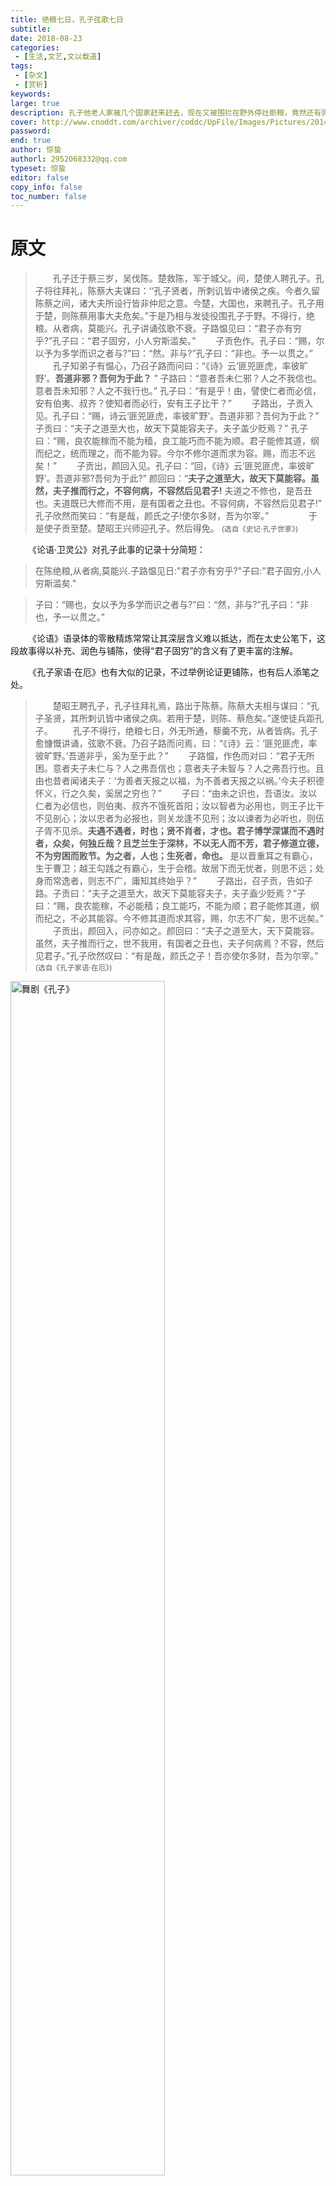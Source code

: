 ```yaml
---
title: 绝粮七日，孔子弦歌七日
subtitle: 
date: 2018-08-23
categories: 
 - [生活,文艺,文以载道]
tags: 
 - [杂文]
 - [赏析]
keywords: 
large: true
description: 孔子他老人家被几个国家赶来赶去，现在又被围拦在野外停灶断粮，竟然还有弹琴讲课的雅兴，是不是有点不知羞耻啊？
cover: http://www.cnoddt.com/archiver/coddc/UpFile/Images/Pictures/201409301410567759108.JPG
password: 
end: true
author: 惊蛰
authorl: 2952068332@qq.com
typeset: 惊蛰
editor: false
copy_info: false
toc_number: false
---
```

<meta name="referrer" content="no-referrer"/>

# 原文

>   孔子迁于蔡三岁，吴伐陈。楚救陈，军于城父。<!-- 闻孔子在陈蔡之 -->间，楚使人聘孔子。孔子将往拜礼，陈蔡大夫谋曰：‘‘孔子贤者，所刺讥皆中诸侯之疾。今者久留陈蔡之间，诸大夫所设行皆非仲尼之意。今楚，大国也，来聘孔子。孔子用于楚，则陈蔡用事大夫危矣。”于是乃相与发徒役围孔子于野。不得行，绝粮。从者病，莫能兴。孔子讲诵弦歌不衰。子路愠见曰：“君子亦有穷乎?”孔子曰：“君子固穷，小人穷斯滥矣。”
>   子贡色作。孔子曰：“赐，尔以予为多学而识之者与?”曰：“然。非与?”孔子曰：“非也。予一以贯之。”
>   孔子知弟子有愠心，乃召子路而问曰：“《诗》云‘匪兕匪虎，率彼旷野’。**吾道非邪？吾何为于此？** ”  子路曰：“意者吾未仁邪？人之不我信也。意者吾未知邪？人之不我行也。”  孔子曰：“有是乎！由，譬使仁者而必信，安有伯夷、叔齐？使知者而必行，安有王子比干？”
>   子路出，子贡入见。孔子曰：“赐，诗云‘匪兕匪虎，率彼旷野’。吾道非邪？吾何为于此？”  子贡曰：“夫子之道至大也，故天下莫能容夫子。夫子盖少贬焉？”  孔子曰：“赐，良农能稼而不能为穑，良工能巧而不能为顺。君子能修其道，纲而纪之，统而理之，而不能为容。今尔不修尔道而求为容。赐，而志不远矣！”
>   子贡出，颜回入见。孔子曰：“回，《诗》云‘匪兕匪虎，率彼旷野’。吾道非邪?吾何为于此?”  颜回曰：“**夫子之道至大，故天下莫能容。虽然，夫子推而行之，不容何病，不容然后见君子!** 夫道之不修也，是吾丑也。夫道既已大修而不用，是有国者之丑也。不容何病，不容然后见君子!”   孔子欣然而笑曰：“有是哉，颜氏之子!使尔多财，吾为尔宰。”
>   
>   于是使子贡至楚。楚昭王兴师迎孔子。然后得免。
> <small>(选自《史记·孔子世家》)</small>

  《论语·卫灵公》对孔子此事的记录十分简短：

> 在陈绝粮,从者病,莫能兴.子路愠见日:"君子亦有穷乎?"子曰:"君子固穷,小人穷斯滥矣."

> 子曰：“赐也，女以予为多学而识之者与?”曰：“然，非与?”孔子曰：“非也，予一以贯之。”

  《论语》语录体的零散精炼常常让其深层含义难以抵达，而在太史公笔下，这段故事得以补充、润色与铺陈，使得“君子固穷”的含义有了更丰富的注解。

  《孔子家语·在厄》也有大似的记录，不过举例论证更铺陈，也有后人添笔之处。

>   楚昭王聘孔子，孔子往拜礼焉，路出于陈蔡。陈蔡大夫相与谋曰：“孔子圣贤，其所刺讥皆中诸侯之病。若用于楚，则陈、蔡危矣。”遂使徒兵距孔子。
>   孔子不得行，绝粮七日，外无所通，藜羹不充，从者皆病。孔子愈慷慨讲诵，弦歌不衰。乃召子路而问焉，曰：“《诗》云：‘匪兕匪虎，率彼旷野。’吾道非乎，奚为至于此？”
>   子路愠，作色而对曰：“君子无所困。意者夫子未仁与？人之弗吾信也；意者夫子未智与？人之弗吾行也。且由也昔者闻诸夫子：‘为善者天报之以福，为不善者天报之以祸。’今夫子积德怀义，行之久矣，奚居之穷也？”
>   子曰：“由未之识也，吾语汝。汝以仁者为必信也，则伯夷、叔齐不饿死首阳；汝以智者为必用也，则王子比干不见剖心；汝以忠者为必报也，则关龙逢不见刑；汝以谏者为必听也，则伍子胥不见杀。**夫遇不遇者，时也；贤不肖者，才也。君子博学深谋而不遇时者，众矣，何独丘哉？且芝兰生于深林，不以无人而不芳，君子修道立德，不为穷困而败节。为之者，人也；生死者，命也。** 是以晋重耳之有霸心，生于曹卫；越王勾践之有霸心，生于会稽。故居下而无忧者，则思不远；处身而常逸者，则志不广，庸知其终始乎？”
>   子路出，召子贡，告如子路。子贡曰：“夫子之道至大，故天下莫能容夫子，夫子盍少贬焉？”子曰：“赐，良农能稼，不必能穑；良工能巧，不能为顺；君子能修其道，纲而纪之，不必其能容。今不修其道而求其容，赐，尔志不广矣，思不远矣。”
>   子贡出，颜回入，问亦如之。颜回曰：“夫子之道至大，天下莫能容。虽然，夫子推而行之，世不我用，有国者之丑也，夫子何病焉？不容，然后见君子。”孔子欣然叹曰：“有是哉，颜氏之子！吾亦使尔多财，吾为尔宰。”
> <small>(选自《孔子家语·在厄》)</small>

<img src="http://www.cnoddt.com/archiver/coddc/UpFile/Images/Pictures/2014092917371797538113.JPG" width="70%" alt="舞剧《孔子》">

  孔子的问与弟子的答一直珍藏在我的记录本里。是混沌低迷中的焰火，甚至是促使我决定奔赴纯粹理想主义的萤光。今天看到[鸿木君《吾道非邪？吾何为于此？—— 孔子三问三答中的哲学意义》](https://zhuanlan.zhihu.com/p/32796226)，又勾起了我初读此段时的触动，也不免对照当下重新审视对价值观的理解与选择，温故有新，慨叹经典的耐读，整理如下。

---

# 困于陈蔡

&emsp;&emsp;[《史记·孔子世家》](http://www.360doc.cn/mip/357872834.html?ivk_sa=1024320u)记载，孔子欲应楚国之聘，却被陈蔡的大夫围困断粮于野，从者颓靡不起，孔子却继续讲课抚琴。  
&emsp;&emsp;子路愤恨于所见：“君子也会落魄至此吗？”孔子便说出了那句名言：“君子固然有穷困的时候（理解2：君子在穷困中仍有所坚持）；小人（普通人）陷入绝境，也会无所不为，没了底线。”  
&emsp;&emsp;子贡怒而变色，孔子就说：“赐，你觉得我是个因为博学而强识的人吗？”子贡说：“对啊。难道不是吗？”孔子说：“不是的。我只是用一个思想通贯所有学说。”

&emsp;&emsp;弟子们是愠于陈蔡大夫，是“忧心悄悄，愠于群小”吗？回历[孔子的生涯](http://www.yanchengdj.com/renwu/147.html)^[鲁定公十四年，孔子带领弟子离开鲁国来到卫国，卫灵公开始非常尊重孔子，给以鲁国俸禄，但并没有具体官职，没让他参与政事。  
  孔子在卫国住了约10个月，因有人在卫灵公面前进谗言，卫灵公对孔子起了疑心，派人公开监视孔子的行动，因此孔子带弟子离开卫国，打算去陈国。  
  孔子路过匡城时，因误会被人围困了5日，逃离匡城，到了蒲地，又碰上卫国贵族公叔氏发动叛乱，再次被围。逃脱后，孔子又返回了卫国，卫灵公听说孔子师徒从蒲地返回，非常高兴，亲自出城迎接。此后孔子几次离开卫国，又几次回到卫国，这一方面是由于卫灵公对孔子时好时坏，另一方面是孔子离开卫国后，没有去处，只好又返回卫国。  
  （这段卫国经历真是忍俊不禁。孔子可以说是有事业洁癖，栖栖遑遑、奔波颠沛，一直在求一个信用他、能实现他的政治理想的国君，果然是不适合做官场老油条的理想主义者。）]，孔子的政途已经碰壁了二十几年，留居陈蔡时已将近六十，又在往楚路途中绝粮七日，在备受现实打击的情况下，弟子们狼狈地看着夫子居然还有心思讲诵弦歌，其实已经有人对跟随修习孔子之道有动摇了，这里的积郁难平是冲孔子而来。对比子路、子贡、颜回三人前后的言行，可以看出这次困境促生了对道心的发问。  

<img src="https://i0.hdslb.com/bfs/article/6a24159fccf7dde85c3507b02835b847ba05300b.jpg" width="70%">^[图片来自[舞图文化-舞剧《孔子》胡阳&余瑜](https://www.wutu.cn/html/juzhao/180.html)]

&emsp;&emsp;一开始，子路直率地质问“君子亦有穷乎”，孔子的回答只是对比了君子小人，仿佛是说“至少我们不做小人”，大有宽慰安抚之意。与子贡的对话更像是转移注意力，回到授课传道的日常。然而孔子为什么不正面回答子路之问呢？联系下文，他或许依然在为传道解惑、启发弟子而铺垫。不过，还是顺着原文脉络来细细解读。

# 君子固穷

&emsp;&emsp;知道了困于陈蔡的背景后，首先看孔子的回答“君子固穷,小人穷斯滥矣”，这应该是最耳熟的一句。上文翻译了句意，结合子路的性格，我想孔子说出这句话应该有规劝子路之意：即使穷途至此，子路也不要超越君子的底线去做挥剑伤人之类的事。

&emsp;&emsp;其中关于“穷”的定义，还有一段描述十分精妙：

> &emsp;&emsp;孔子穷于陈蔡之间，七日不火食，藜羹不糁，颜色甚惫，而弦歌于室。颜回择菜。子路子贡相与言曰：“夫子再逐于鲁，削迹于卫，伐树于宋，穷于商周，围于陈蔡，杀夫子者无罪，藉夫子者无禁。弦歌鼓琴，未尝绝音，君子之无耻也若此乎？”
> &emsp;&emsp;颜回无以应，入告孔子。孔子推琴喟然而叹曰：“由与赐，细人也。召而来，吾语之。”子路子贡入。子路曰：“如此者可谓穷矣！”孔子曰：“是何言也！**君子通于道之谓通，穷于道之谓穷。** 今丘抱仁义之道以遭乱世之患，其何穷之为！故内省而不穷于道，临难而不失其德，天寒既至，霜雪既降，吾是以知松柏之茂也。陈蔡之隘，于丘其幸乎！”孔子削然反琴而弦歌，子路扢然执干而舞。子贡曰：“吾不知天之高也，地之下也。”
> &emsp;&emsp;**古之得道者，穷亦乐，通亦乐。所乐非穷通也，道德于此，则穷通为寒暑风雨之序矣。** 故许由娱于颍阳，而共伯得乎共首。
> <small>(选自《庄子·让王》)</small>

&emsp;&emsp;“穷”有两种，“君子固穷,小人穷斯滥矣”里的“穷”是指环境困厄，然而孔子说真正的“穷”是不通达于道，是精神上的不完满。琵琶女一身高艺却无根可扎，「夜深忽梦少年事，梦啼妆泪红阑干」，青衫湿的是沦落飘零时不我济；阮籍徘徊歧路不得解脱^[深入理解见[如何看待阮籍的穷途之哭？－词语破碎处《面向绝望的抗战——价值现象学视角下的阮籍与鲁迅》](https://www.zhihu.com/question/45792513/answer/1535407585)]，「时率意独驾，不由径路，车迹所穷，辄恸哭而反」，在政途的漩涡深处与人生的穷途末路，只有独自驾车飞奔到无路时才放声痛哭。这种在人生的天昏地暗中途穷而哭的悲怮是绝望之哭，是理想事业乃至人生信仰的囚困之境。

&emsp;&emsp;“如今我信守仁义之道而遭逢乱世带来的祸患，怎么能说成是走投无路！所以说反躬自省无愧于道，面临危难不丧德行，严寒到来，霜雪降临，我这才真正看到了松柏仍是那么郁郁葱葱。”^[参考[《庄子·杂篇·让王》译文](https://so.gushiwen.cn/guwen/bookv_46653FD803893E4F026D2A69AC9D4787.aspx)]  
&emsp;&emsp;在庄子笔下，孔子这个故事更加烂漫，得道之人心境长青，环境的困厄与通达只是像寒暑风雨那样规律运转，只要在道中自得其乐便无所谓穷通。“固穷”不仅是“途穷”而坚守，更是松柏一般旷达无畏的胸襟。孔子的一番话让子路都兴奋得执戈起舞，让子贡自叹见识浅薄，我们也终于知道“君子固穷”是何以难得的人生境界。

<img src="http://www.chncpa.org/ycxm/201811/W020181113671118464501.jpg" width="70%" alt="舞剧《孔子》">

# 一以贯之

&emsp;&emsp;从孔子与子路的对话继续走，这里与子贡的问答在学习层面很有普适性和启发性，“**一以贯之**”可谓是四字箴言，[历代注疏儒辩都对它作了一番道理讲解](https://baijiahao.baidu.com/s?id=1668627793621607554&wfr=spider&for=pc)。  
&emsp;&emsp;“一”是本心、本质、道理，一种形而上的统理；“贯”即穿，如以绳穿物，融会贯通之意；“之”指知识学问、事物道理、具体学科。“一以贯之”在《论语》中也有出现，是孔子对曾子说的「吾道一以贯之」，不过曾子解释说「夫子之道，忠恕而已矣」，是说孔子的仁学思想归纳于忠恕之道，可见太史公所写的“一以贯之”怕是移花接木之意了。  
&emsp;&emsp;邢疏、皇疏、论语或问、孔广森《经学卮言》、顾炎武《日知录》都认为孔子是在揭示「天下之理殊涂而同归，大人之学举本以该末」的道理，孔子不是学得多才知得多，而是「**执一理以贯通所闻，推此而求彼，得新而证故，必如是，然后学可多也。若一一识之，则其识既难，其忘亦易，非所以为多学之道矣**」。同时朱子语类也强调不要断章取义，并非是否定“多学”而只用“一贯”，「若非多学，则又无物可贯」，有个**多学**的前提才有融会贯通的精髓。
&emsp;&emsp;《学龠·本论语论孔学》中总结了对“一以贯之”的全面理解：「「多学而识」，此乃古今学问通法，未可遽以为讥。**惟若漫无统纪，专骛多学，则诚有如孔氏之所戒者。而循孔氏之言，则其学亦每易陷于偏至，仍非孔门「一贯」之真旨。必当学思并进，交互为功；既非仅俟积久，一旦自有豁然之境；亦非先守一贯，奉以为多学之方也。若必先守此一贯，则孔子已明戒夫学者，谓「终日不食，终夜不寝，以思，无益，不如学」矣**。故非经「多学」，则何来有此一贯」？」

> 又按：李中孚《反身录》，谓：「博以养心，犹饮食以养身。多饮多食，物而不化，养身者反有以害身。**多闻多识，物而不化，养心者反有以害心。饮食能化，愈多愈好。博识能化，愈博愈妙。** 盖并包无遗，方有以贯。苟所论弗博，虽欲贯而无由贯。刘文靖谓邱丈庄博而寡要，尝言「邱仲深虽有散钱，惜无钱绳贯钱。文庄闻而笑曰：「刘子贤虽有钱绳，却无散钱可贯。」斯言固戏，切中学人徒博而不约，及空疎而不博之通弊。」
> 今按：钱绳贯钱，向来用以喻孔门之一贯。然散钱无绳。一钱尚有一钱之用；仅无绳贯串，则多钱不易藏，易致散失耳。若并无一钱，而空有贯钱之绳，此绳将绝无用处。
> 抑且譬喻之辞，终有未尽切者。当知若手中无钱，将遍天下觅不到此贯钱之绳。
> <small>(摘自《学龠》)</small>

&emsp;&emsp;学思并进，交互为功，“钱以绳贯”，大概是对“一以贯之”的最简脚注了罢。

---

&emsp;&emsp;不过，孔子为什么突然对子贡问起“尔以予为多学而识之者与”呢？子贡第一反应当然是肯定这种学习方法，但也感觉老师这么问就是想抛出否定，所以疑惑道“不是吗”。而孔子接着话头说“予一以贯之”，我们已经知道“一”是一种恒久广泛适用的统理，那孔子究竟意指哪种统理？  
&emsp;&emsp;从这个话题出发，我想孔子是想表达“我不是只教本领学识，我真正想教的是一种溯本求原、通贯前后的思想精神”，子贡要视野更高远才会有根本性的见解，才能看明道的本质啊。  
&emsp;&emsp;但是，这个解读虽然切合对学习教育的讨论的结论，却还是显得与整个故事脱离。  
&emsp;&emsp;那么从文段主题的角度来看，孔子大概是想说，我被排挤、处于困境，并不是在于我懂得许多道理（却还是过不好这一生）这样的解释，而是在于我的择善固执（所以会触及他人的既得利益）。不过，一句话怎么能让弟子深刻明白他的苦心呢？所以还要进行深度访谈。

---

&emsp;&emsp;再往下看，孔子准备真正辅导开解弟子了。绝境之中，弟子都为孔子的大道不为政客尊重、君子反而受难而忿忿不平，以至有迷茫动摇的精神危机，孔子便一一谈心，让弟子说出对所行之道的理解与信念。

# 吾道非邪？

&emsp;&emsp;孔子分别召见了子路、子贡和颜回，问了相同的问题：“《诗》云‘匪兕匪虎，率彼旷野’。**吾道非邪？吾何为于此？**”  是啊，我们不是走兽，为什么要在旷野中奔波受苦？我们的道错了吗？我们怎么就沦落到这种境地？  
&emsp;&emsp;从齐臣加害而齐景公不相救，到与鲁臣结梁，再到卫灵公信谗监视、宋司马扬言加害，如今楚国有意纳贤还要受陈蔡大夫的忌惮，孔子的仁政理想一直无处实行，反而一直风餐露宿、饱受冷眼，究竟是哪里出了问题？孔子的设问看似是对所行之道的怀疑，实则是说出弟子内心所患，体察弟子所想，化解弟子所困。三位弟子的答卷正代表了逆境之中反思的道路所向，可以窥见其品性所好和境界所在，甚至能代表某类人的行道走向。

## 吾未仁邪？吾未知邪？

&emsp;&emsp;子路说：“也许是我们自己还没达到‘仁’，别人才不信我们；自己不够‘知’，别人才不实行我们的道。”  
&emsp;&emsp;子路性刚直好勇武，其言虽切合孔子「射有似乎君子,失诸正鹄，反求诸其身」的中庸之道（即孟子所言「行有不得反求诸己」），可潜台词是“我们的道错了”，是对道心本我的怀疑，没有真正理解、笃信所行之道——  
&emsp;&emsp;孔子反问道：“真的是这样吗？仲由，如果仁者必定被信任，那怎么会有伯夷、叔齐饿死于首阳山？如果知者的道一定能被实行，那怎么会有王子比干被剖心？”

&emsp;&emsp;孔子认为，自身不是根本原因，他列举“仁/知者不遇”的悲剧，正是指出了“君子不容”的无可奈何。《论语·宪问》里孔子说「道之将行也与，命也；道之将废也与，命也」，遇与不遇是时运天命，即使“身正不怕影斜”，也未必行路顺达，反而可能因冲撞他人而招小人嫉恨甚至诬陷。而这在礼崩乐坏、动荡变革的春秋早期尤为突出——虽有各国招贤纳士，利势所趋却是富国强兵、改革变法，孔子之道的仁爱从容与“复古周礼”在跃跃欲试、相斗求存的诸侯之中也难免显得不合时宜。  
&emsp;&emsp;君子自当坚守其道，可若挫折打击不断，长此以往，亲近之人如何看待？据《战国策》记载「夫以曾参之贤与母之信也，而三人疑之，则慈母不能信也」，三人一前一后地控告“曾参杀人！”会使曾母误信而逃祸；孔子落魄多年，颠簸疲惫，在郑国与弟子走散时“若[丧家之狗](https://rufodao.qq.com/a/20141128/015198.htm)”，心酸之态又如何不使亲近之人对他的道有所微词。如此，倒可以理解孔子为什么说「人不知而不愠，不亦君子乎」了。被认识、理解、认可或拥护本来就是难以求全的事，以至于被猜忌中伤而不羞愤争辩、被质疑批判而不伤心动摇都显得是君子了。

<img src="https://new.shuge.org/wp-content/uploads/2021/01/si_shu_bai_wen22.jpg" alt="《四书白文》">

&emsp;&emsp;然而外在的时局人心难以（更多时候是不能）控制更改，并不代表内在的自我主体不能控制，孔子之言，是告诉因行道受阻而产生自我怀疑的人，你是对的，你的道不取决于外界。《荀子·天论》也指出「君子敬其在己者，而不慕其在天者，是以日进也」，《道德经》曰「**上士闻道，勤而行之；中士闻道，若存若亡；下士闻道，大笑之。不笑不足以为道**」，君子勤而行道，不笑不足以为道！「青山尚且直如弦，人生孤立何伤焉？」<small>(袁枚《独秀峰》)</small>

&emsp;&emsp;在这里，子路的道以他人认可、外界地位为价值标准，不遇之时，他首先想到的是“错在我”，自己不够好、不值得。正像以善恶有报来标价行善，以父母师长朋友等他人称誉来择业，以想象蓝图的相似度来奋斗，这样的道就是追逐一个“理想之我”，即便是诚于道的，当行走到“恶行”、“讽骂”、“现实”的泥泞滩涂中时，他会想什么？他还会坚信他的道吗？

## 夫子盖少贬焉？

&emsp;&emsp;子贡说：“老师您的道宏大高远，所以这天下没有国家能容纳。您或许可以稍微降低一些标准？”  
&emsp;&emsp;子贡的回答与子路不同，他巧言善道，能为官经商；或许也是方才孔子的点拨，他看出了孔子之道不容于天下的矛盾，但认为只能将就变通、委以求全，于是婉言劝孔子贬道。这固然是识时务者为俊杰，却也不是孔子奉行的道——
&emsp;&emsp;孔子回道：“赐，好的农夫能专注耕种却不能保证好收成，优秀的工匠能精进手艺却不一定能迎合所有人的要求。君子能明修其道，用其纲领道统来规范治理他的事业，却不能保证被世人接纳。如今你不修习你的道却追求为世人所容。赐，你的志向不够远大啊！”

&emsp;&emsp;孔子认为，君子行道没有功利幸福的目的，君子的目的就是行道本身。「天命之谓性；率性之谓道；修道之谓教。道也者，不可须臾离也；可离，非道也。」<small>([《中庸》](http://www.360doc.com/content/20/0122/08/259476_887409602.shtml))</small>如果一个人的“道”能轻易“算了”，那他的“道”不是真正的道，而只是一种未成熟定型的热忱，譬如小时候的“远大理想”、为生计而选择的事业道路。  
&emsp;&emsp;真正的道必然是反复揣摩、融于生活、凝结于三观中的，是献出了大半心力、虔诚热爱的，若一朝受重挫，要让他更改或者放弃此道，就会等于否定自己、动摇三观。正如《荀子·天论》说「天不为人之恶寒也辍冬，地不为人之恶辽远也辍广，君子不为小人之匈匈也辍行」，《淮南子·说山训》曰「兰生幽谷，不为莫服而不芳。舟在江海，不为莫乘而不浮。**君子行义，不为莫知而止休**」，就算“君子不容”，他也不会降格以求。

<img src="http://www.chncpa.org/ycxm/201811/W020181124499394591911.jpg" width="70%" alt="舞剧《孔子》">

&emsp;&emsp;再有，若是恪守之道遭遇了来自外界的地震，他也不会轻易就降服。像「富贵不能淫，贫贱不能移，威武不能屈」「自反而不缩，虽褐宽博，吾不惴焉；**自反而缩，虽万千人，吾往矣**」的孟子，面对道的对立面，拥有与强势反抗的凛然觉悟；像「不吾知其亦已兮，唯昭质其犹未亏」「**虽九死其犹未悔**」的屈子，「饿死真吾志，梦中行采薇」的文山，面对无以挽澜的极端绝境，决意舍身成仁、升华道义。  
  &emsp;&emsp;即便根基未稳、势单力薄而不选择出格的做法，他也是[潜龙勿用](https://www.guoyi360.com/64gua01/xj/169.html)、敛锋潜伏不出头，独善其身、韬光养晦待时机；或是或跃在渊，进退有据，而这并不等于要降低人格道义。解脱旷达如苏子瞻，从容雨中，写下「莫听穿林打叶声，何妨吟啸且徐行。竹杖芒鞋轻胜马，谁怕？一蓑烟雨任平生」，缅怀恩师，慨道「休言万事转头空，未转头时皆梦」，“是秉性难改的乐天派，伟大的人道主义者，亲民的官员，大文豪，新派画家，大书法家，酿酒实验者，工程师，假道学的反对者，静坐冥想者，佛教徒，儒学政治家，皇帝的秘书，酒鬼，厚道的法官，坚持自己政见的人，月夜游荡者，诗人，或者谐谑的人。然而这些恐怕都无法构成苏东坡的全貌。”<small>([林语堂《苏东坡传》](https://book.douban.com/subject/26291458/))</small>即使君子“不易乎世，不成乎名”，处困厄潜隐之时，也“**遯世无闷，不见是而无闷，乐则行之，忧则违之**”，不自贬损于道，这才是“德而隐者”，是行道之道。^[参见[李景林《“遯世无闷”与“人不知不愠”——儒者人格的独立性和独特性》](http://www.cssn.cn/zhx/zx_zgzx/201310/t20131026_620830.shtml)]

&emsp;&emsp;子贡的观点从实用出发，从利好于己的角度考量：求为容于天下，只要签下自堕于道的契约。这在许多世人看来是多么轻易就能投奔的大门，因为他们的心并没有居于道的栖巢。试看社会间有多少人能贯彻这种高格远大的道？「大人者，不失其赤子之心者也。」<small>(《孟子·离娄章句下》)</small>「**非知之难，行之为难；非行之难，终之斯难。**」<small>(《贞观政要·卷十·论慎终》)</small>有良农、良工、君子，还有懒农、黑工、小人呢。正是因为“人各有志”，一样米养百样人，正是行道、笃道的考验的存在，让认识论上的“大道至简”到了实践论中只能是“大音希声”。

## 不容何病，不容然后见君子!

&emsp;&emsp;颜回说：“老师的道至为宏大，所以这天下没有国家能容纳。即便如此，老师依然会推广实行它，怕什么不被容纳？他们不容纳您才显出您是君子！老师的道不能修成，那是我们的羞耻；老师的道已经宏大修成而不采用，那是国君的羞耻。不被容纳又如何？不被容纳，正显君子本色！”  
&emsp;&emsp;孔子很高兴，笑道：“有道理，颜家孩子！假如你有许多财产，我就为你掌财。”
&emsp;&emsp;于是孔子派善于辞令的子贡到楚国去，楚昭王发兵迎接孔子，才使孔子一行免祸。

&emsp;&emsp;颜回不愧为孔门首贤，慷慨激昂地点出了孔子「**知其不可而为之**」的伟大之处。即便这个天下积重难返、不可为之，孔子还是会为那个理想社会去奋力述说、传学授道。这一刻，陈蔡之间，择善固执的两位理想主义的思想者共鸣了心声，在太史公的笔墨铺垫中，终于宕开了振聋发聩、激荡心神的豪言。

<img src="http://img.mp.sohu.com/upload/20170523/717802e287054fc4bbd5303fab0b9059_th.png" width="100%" alt="王冕《墨梅卷》">

&emsp;&emsp;如今我们看到，在那样一个时代，主张“道之以德”的夫子是何以地「口衔山石细，心望海波平」<small>(韩愈《学诸进士作精卫衔石填海》)</small>。孔子与颜回相信，待时来之，理想终会成为现实，因为当下是“知其学说可为而世事不可为由此勉力为之”。  
&emsp;&emsp;然而，邵俊峰在[《试论孔子学说及其性格的悲剧性》](https://www.ixueshu.com/document/bc9b45ca55a4ce7f.html)中认为，这是“孔子不知其学说之不可为而勉力为之的悲剧”——他将以亲情为根基的超越世俗功利的真性情之理（仁义礼乐，忠恕孝慈），错用到以利害为交往核心的竞争性群体社会。即便他把伦理规范与心理欲求融为一体（仁礼一体），也会在社会实用层面发生变质（愚忠愚孝）。因为“他不明白，群体之社会固然需要美好的人情人性的弥合，但究其根本，**超出血缘亲情的人之关系只能是以利而不是以情来支撑和构成，在这点上，无分君子和小人**”。  
&emsp;&emsp;李泽厚认为，仁学是实践的理性，「君子敏于事而讷于言」，“那种来源于氏族民主制的人道精神和人格理想，那种重视现实、经世致用的理性态度，那种乐观进取、舍我其谁的实践精神都曾在漫长的中国历史上感染了不少仁人志士。”这样的实用理性却又有极强理想性的思想可望难及、可爱难行，或成为人生信仰，或成为正道之光和指路之灯，最适宜生发于书斋；孔子也确乎传播了私学、开创了有教无类、鼓舞了知识阶层。  
&emsp;&emsp;可是，孔子却“挟其思想走出书斋，务求在当世得其正果”。而从当时的春秋诸侯到后世的封建君主，都只想要一套能巩固统治的思想工具，必然会对孔子学说有符合统治阶级利益的改造或弃用。因此，“孔子的仁学本身即是不可为又不得不为的矛盾学说，孔子知之，也将身不由己，何况不知。因此，孔子的性格悲剧几乎是命定的。”^[ [1] 同时也正因如此，当由孔子之道发展而成的儒家思想落实于国家社会，本具情感性与理想性的儒学就异化质变为作为统治工具的儒术：仁的内容变为礼的形式；情感的体验变为义理的灌输；伦理的自律变为制度的强迫。]

&emsp;&emsp;我想，孔子身后千年之所以有如此的深远影响，不仅仅因为其历史中的官学地位，更因为孔子思想本身超越时空、关切人本的魅力，[宋儒所谓“天不生仲尼，万古如长夜”](https://www.zhihu.com/question/366575199/answer/1018474096)，正说明了孔子之道作为中国的精神思想本源之一的重要地位。不论孔子之道能否真正实现，我们永远可以汲取他的文化精神光辉。

> 而世之奇伟、瑰怪，非常之观，常在于险远，而人之所罕至焉，故非有志者不能至也。<small>(王安石《游褒禅山记》)</small>

# 小人穷斯滥矣

&emsp;&emsp;到这里算是题外话了。对于孔子在陈绝粮、颜回不容何病的典故，或说孔子之道本身，自然会有更多美玉之见比我的完美。记录的本意只是想梳理理解，留存那一时刻的心动。没想到连刨带根，孔子这个故事挖得不少，我的（在离题边缘狂奔的）解剖之中也夹带了许多心头私货。

&emsp;&emsp;然而如果放下书袋，回到朝九晚五的日常，其实难以有读书进入心流时“横看成岭侧成峰，远近高低各不同”的境界。身在此山中，我们在柴米油盐酱醋茶、衣食住行车房贷的繁冗琐碎中沉浸，我们的大多数在生计的圈子里匆忙轮转，拼尽全力地卷入加速的现代浪潮。我们说当代无大师，在资本加入的生活角逐之中，似乎也同样地“当代无圣人”了。
&emsp;&emsp;放到今天，那种贤者不遇、绝粮于野的境况已经大大削减，但是心态的困境仍然会屡现不绝。面对积重难返的绝望，多的是人走向《他人即地狱》那样的黑暗进化，或是“躺平族”的退化，但也有人甘愿“圣人无名”，成为天下国家的一瓦或山河自然的一荫。是的，尽管如此，还是孔子的话：“君子谋道不谋食。耕也，馁在其中矣；学也，禄在其中矣。君子忧道不忧贫。”（《论语・卫灵公》）

&emsp;&emsp;“如果你认清了世俗的本质，比如物质，权利，地位等以后发觉这正是自己向往的，那就大踏步的像世俗迈进，这对你来说就是对的人生。”^[参考[为什么喜欢心理学、哲学的人往往在境界上显得很深邃，在生活当中显得很幼稚？-云豆卷](https://www.zhihu.com/question/30196004/answer/47277512)]

# 拓展书目

<center>
{% link 杨伯峻--论语译注, https://book.douban.com/subject/4098263/, https://s9.rr.itc.cn/r/wapChange/20139_8_19/a1ez0i40712484093.jpg %}

&emsp;&emsp;平实简略，《论语》入门普及性注解读本。
{% link 钱穆--学龠, https://book.douban.com/subject/4852587/, https://img2.doubanio.com/view/subject/l/public/s4396432.jpg %}{% link 钱穆--论语新解, https://book.douban.com/subject/1020547/, http://cover.read.duokan.com/mfsv2/download/fdsc3/p01DE5zQspfn/wU4GDZM1J7OyP3.jpg %}

{% link 李泽厚--论语今读, https://book.douban.com/subject/3101812/, https://doubookpic.tinynews.org/331617522a84e07f44bbf489f6cbbbc84c88319e671e715bc7262cd68227cfc7/s1193438.jpg %}{% link 李泽厚--实用理性与乐感文化, https://book.douban.com/subject/3101818/, https://doubookpic.tinynews.org/f0847ad513a7e5309000217d952e009836b21e33cf1ce8931eb7a8f578b10676/s2062720.jpg %}{% link 李泽厚--中国古代思想史论, https://book.douban.com/subject/3117247/, https://img2.doubanio.com/view/subject/l/public/s3186821.jpg %}

[pdf epub mobi txt](https://qciss.net/books/1036994)

{% link (美)史华兹--古代中国的思想世界, https://book.douban.com/subject/1966970/, https://gimg2.baidu.com/image_search/src=http%3A%2F%2Ftxt22262.book118.com%2F2017%2F0718%2Fbook27745%2F27744034.png %}

{% link 李一冰--苏东坡新传, https://book.douban.com/subject/35221706/, https://img2.doubanio.com/view/subject/l/public/s33742042.jpg %}

</center>

---

# 参考文献

[1][邵俊峰. On the Tragedy of Kong Zi's Doctrine and it's Characteristics试论孔子学说及其性格的悲剧性[J]. 人文杂志, 2004, 000(003):32-37.](http://qikan.cqvip.com/Qikan/Article/Detail?id=9776305) 